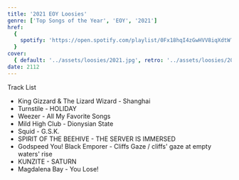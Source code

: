 ```yaml
---
title: '2021 EOY Loosies'
genre: ['Top Songs of the Year', 'EOY', '2021']
href:
  {
    spotify: 'https://open.spotify.com/playlist/0Fx18hqI4zGwHVV8iqXdtW?si=4231dcdc33a8410d',
  }
cover:
  { default: '../assets/loosies/2021.jpg', retro: '../assets/loosies/2021.jpg' }
date: 2112
---
```


Track List

- King Gizzard & The Lizard Wizard - Shanghai
- Turnstile - HOLIDAY
- Weezer - All My Favorite Songs
- Mild High Club - Dionysian State
- Squid - G.S.K.
- SPIRIT OF THE BEEHIVE - THE SERVER IS IMMERSED
- Godspeed You! Black Emporer - Cliffs Gaze / cliffs' gaze at empty waters' rise
- KUNZITE - SATURN
- Magdalena Bay - You Lose!
